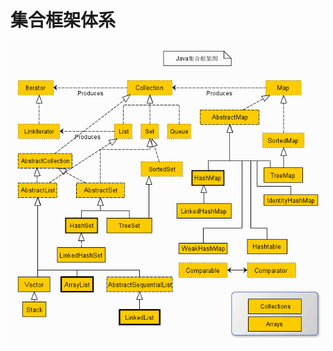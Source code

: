 ﻿# 集合框架体系

![pic](https://github.com/YiChong-Liu/Java_Template/blob/master/Collections_Framework/GuideMap/CollectionsFramework.png "Guide map")